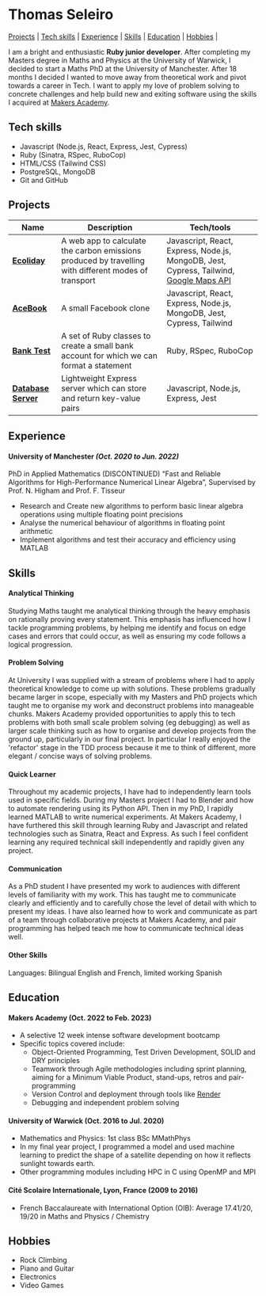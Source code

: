 # Thomas Seleiro

[Projects](#projects) |
[Tech skills](#tech-skills) |
[Experience](#experience) |
[Skills](#skills) |
[Education](#education) |
[Hobbies](#hobbies) |

I am a bright and enthusiastic **Ruby junior developer**.
After completing my Masters degree in Maths and Physics at the University of Warwick, I decided to start a Maths PhD at the University of Manchester.
After 18 months I decided I wanted to move away from theoretical work and pivot towards a career in Tech.
I want to apply my love of problem solving to concrete challenges and help build new and exiting software using the skills I acquired at [Makers Academy](https://github.com/makersacademy).

## Tech skills

- Javascript (Node.js, React, Express, Jest, Cypress)
- Ruby (Sinatra, RSpec, RuboCop)
- HTML/CSS (Tailwind CSS)
- PostgreSQL, MongoDB
- Git and GitHub

## Projects

| Name                                                                          | Description                                                                                          | Tech/tools                                                                                                                                                          |
| ----------------------------------------------------------------------------- | ---------------------------------------------------------------------------------------------------- | ------------------------------------------------------------------------------------------------------------------------------------------------------------------- |
| **[Ecoliday](https://github.com/ThomasSel/Ecoliday)**                         | A web app to calculate the carbon emissions produced by travelling with different modes of transport | Javascript, React, Express, Node.js, MongoDB, Jest, Cypress, Tailwind, [Google Maps API](https://developers.google.com/maps/documentation/distance-matrix/overview) |
| **[AceBook](https://github.com/ThomasSel/acebook-mern-mineshaft)**            | A small Facebook clone                                                                               | Javascript, React, Express, Node.js, MongoDB, Jest, Cypress, Tailwind                                                                                               |
| **[Bank Test](https://github.com/ThomasSel/bank-tech-test)**                  | A set of Ruby classes to create a small bank account for which we can format a statement             | Ruby, RSpec, RuboCop                                                                                                                                                |
| **[Database Server](https://github.com/ThomasSel/database-server-tech-test)** | Lightweight Express server which can store and return key-value pairs                                | Javascript, Node.js, Express, Jest                                                                                                                                  |

## Experience

#### University of Manchester _(Oct. 2020 to Jun. 2022)_

PhD in Applied Mathematics (DISCONTINUED) “Fast and Reliable Algorithms for High-Performance Numerical Linear Algebra”, Supervised by Prof. N. Higham and Prof. F. Tisseur

- Research and Create new algorithms to perform basic linear algebra operations using multiple floating point precisions
- Analyse the numerical behaviour of algorithms in floating point arithmetic
- Implement algorithms and test their accuracy and efficiency using MATLAB

## Skills

#### Analytical Thinking

Studying Maths taught me analytical thinking through the heavy emphasis on rationally proving every statement.
This emphasis has influenced how I tackle programming problems, by helping me identify and focus on edge cases and errors that could occur, as well as ensuring my code follows a logical progression.

#### Problem Solving

At University I was supplied with a stream of problems where I had to apply theoretical knowledge to come up with solutions.
These problems gradually became larger in scope, especially with my Masters and PhD projects which taught me to organise my work and deconstruct problems into manageable chunks.
Makers Academy provided opportunities to apply this to tech problems with both small scale problem solving (eg debugging) as well as larger scale thinking such as how to organise and develop projects from the ground up, particularly in our final project.
In particular I really enjoyed the 'refactor' stage in the TDD process because it me to think of different, more elegant / concise ways of solving problems.

#### Quick Learner

Throughout my academic projects, I have had to independently learn tools used in specific fields.
During my Masters project I had to Blender and how to automate rendering using its Python API.
Then in my PhD, I rapidly learned MATLAB to write numerical experiments.
At Makers Academy, I have furthered this skill through learning Ruby and Javascript and related technologies such as Sinatra, React and Express.
As such I feel confident learning any required technical skill independently and rapidly given any project.

#### Communication

As a PhD student I have presented my work to audiences with different levels of familiarity with my work.
This has taught me to communicate clearly and efficiently and to carefully chose the level of detail with which to present my ideas.
I have also learned how to work and communicate as part of a team through collaborative projects at Makers Academy, and pair programming has helped teach me how to communicate technical ideas well.

#### Other Skills

Languages: Bilingual English and French, limited working Spanish

## Education

#### Makers Academy (Oct. 2022 to Feb. 2023)

- A selective 12 week intense software development bootcamp
- Specific topics covered include:
  - Object-Oriented Programming, Test Driven Development, SOLID and DRY principles
  - Teamwork through Agile methodologies including sprint planning, aiming for a Minimum Viable Product, stand-ups, retros and pair-programming
  - Version Control and deployment through tools like [Render](https://render.com/)
  - Debugging and independent problem solving

#### University of Warwick (Oct. 2016 to Jul. 2020)

- Mathematics and Physics: 1st class BSc MMathPhys
- In my final year project, I programmed a model and used machine learning to predict the shape of a satellite depending on how it reflects sunlight towards earth.
- Other programming modules including HPC in C using OpenMP and MPI

#### Cité Scolaire Internationale, Lyon, France (2009 to 2016)

- French Baccalaureate with International Option (OIB): Average 17.41/20, 19/20 in Maths and Physics / Chemistry

## Hobbies

- Rock Climbing
- Piano and Guitar
- Electronics
- Video Games
